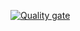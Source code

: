 [![Quality gate](https://sonarcloud.io/api/project_badges/quality_gate?project=tatianamih_lecture7_Concepts_Of_Object_Oriented_Programminng)](https://sonarcloud.io/dashboard?id=tatianamih_lecture7_Concepts_Of_Object_Oriented_Programminng)